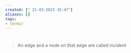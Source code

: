 ```yaml
---
created: [" 21-03-2023 15:47"]
aliases: []
tags:
- terms/
---
```


# 

> An edge and a node on that edge are called *incident*
